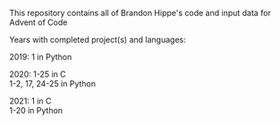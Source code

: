 This repository contains all of Brandon Hippe's code and input data for Advent of Code

Years with completed project(s) and languages:

2019: 1 in Python

2020: 1-25 in C\
      1-2, 17, 24-25 in Python

2021: 1 in C\
      1-20 in Python
